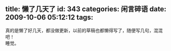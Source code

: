 title: 懒了几天了
id: 343
categories: 闲言碎语
date: 2009-10-06 05:12:12
tags:
---

真的是懒了好几天，都没做更新，以前的草稿也都懒得写了，随便写几句，混混吧！
</br>睡觉。
